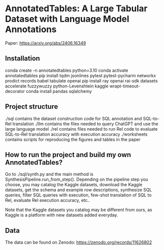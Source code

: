 # AnnotatedTables: A Large Tabular Dataset with Language Model Annotations

Paper: https://arxiv.org/abs/2406.16349


## Installation

conda create -n annotatedtables python=3.10
conda activate annotatedtables
pip install tqdm jsonlines pytest pytest-pycharm networkx prodict records babel tabulate openai
pip install ray openai rai-sdk datasets accelerate fuzzywuzzy python-Levenshtein kaggle wrapt-timeout-decorator
conda install pandas sqlalchemy

## Project structure
./sql contains the dataset construction code for SQL annotation and SQL-to-Rel translation
./llm contains the files needed to query ChatGPT and use the large language model
./rel contains files needed to run Rel code to evaluate SQL-to-Rel translation accuracy with execution accuracy
./worksheets contains scripts for reproducing the figures and tables in the paper

## How to run the project and build my own AnnotatedTables?
Go to ./sql/synth.py and the main method is SynthesisPipeline.run_from_step().
Depending on the pipeline step you choose, you may catalog the Kaggle datasets, download the Kaggle datasets,
get the schema and example row descriptions, synthesize SQL queries, filter SQL queries with execution,
few-shot translation of SQL to Rel, evaluate Rel execution accuracy, etc..

Note that the Kaggle datasets you catalog may be different from ours, as Kaggle is a platform with new datasets added 
everyday.

## Data
The data can be found on Zenodo: https://zenodo.org/records/11626802

